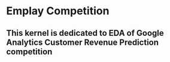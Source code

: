 # Emplay Competition 

## This kernel is dedicated to EDA of Google Analytics Customer Revenue Prediction competition 
